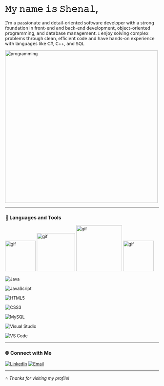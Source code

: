 #  𝙼𝚢 𝚗𝚊𝚖𝚎 𝚒𝚜 𝚂𝚑𝚎𝚗𝚊𝚕,

𝖨’𝗆 𝖺 𝗉𝖺𝗌𝗌𝗂𝗈𝗇𝖺𝗍𝖾 𝖺𝗇𝖽 𝖽𝖾𝗍𝖺𝗂𝗅-𝗈𝗋𝗂𝖾𝗇𝗍𝖾𝖽 𝗌𝗈𝖿𝗍𝗐𝖺𝗋𝖾 𝖽𝖾𝗏𝖾𝗅𝗈𝗉𝖾𝗋 𝗐𝗂𝗍𝗁 𝖺 𝗌𝗍𝗋𝗈𝗇𝗀 𝖿𝗈𝗎𝗇𝖽𝖺𝗍𝗂𝗈𝗇 𝗂𝗇 𝖿𝗋𝗈𝗇𝗍-𝖾𝗇𝖽 𝖺𝗇𝖽 𝖻𝖺𝖼𝗄-𝖾𝗇𝖽 𝖽𝖾𝗏𝖾𝗅𝗈𝗉𝗆𝖾𝗇𝗍, 𝗈𝖻𝗃𝖾𝖼𝗍-𝗈𝗋𝗂𝖾𝗇𝗍𝖾𝖽 𝗉𝗋𝗈𝗀𝗋𝖺𝗆𝗆𝗂𝗇𝗀, 𝖺𝗇𝖽 𝖽𝖺𝗍𝖺𝖻𝖺𝗌𝖾 𝗆𝖺𝗇𝖺𝗀𝖾𝗆𝖾𝗇𝗍. 𝖨 𝖾𝗇𝗃𝗈𝗒 𝗌𝗈𝗅𝗏𝗂𝗇𝗀 𝖼𝗈𝗆𝗉𝗅𝖾𝗑 𝗉𝗋𝗈𝖻𝗅𝖾𝗆𝗌 𝗍𝗁𝗋𝗈𝗎𝗀𝗁 𝖼𝗅𝖾𝖺𝗇, 𝖾𝖿𝖿𝗂𝖼𝗂𝖾𝗇𝗍 𝖼𝗈𝖽𝖾 𝖺𝗇𝖽 𝗁𝖺𝗏𝖾 𝗁𝖺𝗇𝖽𝗌-𝗈𝗇 𝖾𝗑𝗉𝖾𝗋𝗂𝖾𝗇𝖼𝖾 𝗐𝗂𝗍𝗁 𝗅𝖺𝗇𝗀𝗎𝖺𝗀𝖾𝗌 𝗅𝗂𝗄𝖾 𝖢#, 𝖢++, 𝖺𝗇𝖽 𝖲𝖰𝖫


<img src="https://github.com/user-attachments/assets/0e3c27c1-aa68-4853-8aba-bf4b369222e8" alt="programming" width="500">


---

### 🧰 Languages and Tools
<img src="https://stemettes.org/zine/wp-content/uploads/sites/3/2021/08/giphy-5.gif" width="100px" alt="gif">

<img src="https://upload.wikimedia.org/wikipedia/commons/4/4f/Csharp_Logo.png" width="125px" length="1000px" alt="gif" >

<img src="https://benwilliams-dev.com/cpp.gif" width="150px" alt="gif">

<img src="https://benwilliams-dev.com/cpp.gif" width="100px" alt="gif">

![Java](https://img.shields.io/badge/Java-007396?style=for-the-badge&logo=java&logoColor=white)

![JavaScript](https://img.shields.io/badge/JavaScript-F7DF1E?style=for-the-badge&logo=javascript&logoColor=black)

![HTML5](https://img.shields.io/badge/HTML5-E34F26?style=for-the-badge&logo=html5&logoColor=white)

![CSS3](https://img.shields.io/badge/CSS3-1572B6?style=for-the-badge&logo=css3&logoColor=white)

![MySQL](https://img.shields.io/badge/MySQL-4479A1?style=for-the-badge&logo=mysql&logoColor=white)

![Visual Studio](https://img.shields.io/badge/Visual_Studio-5C2D91?style=for-the-badge&logo=visualstudio&logoColor=white)

![VS Code](https://img.shields.io/badge/VS_Code-0078D4?style=for-the-badge&logo=visualstudiocode&logoColor=white)


---

### 🌐 Connect with Me
[![LinkedIn](https://img.shields.io/badge/LinkedIn-0A66C2?style=for-the-badge&logo=linkedin&logoColor=white)](https://www.linkedin.com/in/shenal-warnapurage-b040162a1)
[![Email](https://img.shields.io/badge/Email-shenal430@gmail.com-D14836?style=for-the-badge&logo=gmail&logoColor=white)](mailto:shenal430@gmail.com)

---

⭐ *Thanks for visiting my profile!*

